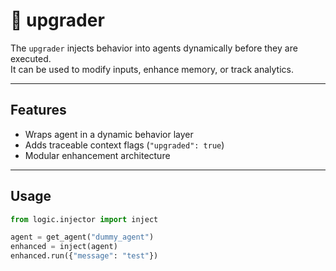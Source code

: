 # 🧠 upgrader

The `upgrader` injects behavior into agents dynamically before they are executed.  
It can be used to modify inputs, enhance memory, or track analytics.

---

## Features

- Wraps agent in a dynamic behavior layer
- Adds traceable context flags (`"upgraded": true`)
- Modular enhancement architecture

---

## Usage

```python
from logic.injector import inject

agent = get_agent("dummy_agent")
enhanced = inject(agent)
enhanced.run({"message": "test"})
```
